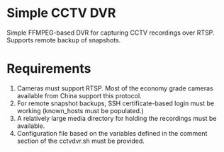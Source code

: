 Simple CCTV DVR
===============

Simple FFMPEG-based DVR for capturing CCTV recordings over RTSP. Supports remote backup of snapshots.

Requirements
============

1. Cameras must support RTSP. Most of the economy grade cameras available from China support this protocol.
2. For remote snapshot backups, SSH certificate-based login must be working (known_hosts must be populated.)
3. A relatively large media directory for holding the recordings must be available. 
4. Configuration file based on the variables defined in the comment section of the cctvdvr.sh must be provided.

